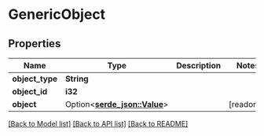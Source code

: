 # GenericObject

## Properties

Name | Type | Description | Notes
------------ | ------------- | ------------- | -------------
**object_type** | **String** |  | 
**object_id** | **i32** |  | 
**object** | Option<[**serde_json::Value**](.md)> |  | [readonly]

[[Back to Model list]](../README.md#documentation-for-models) [[Back to API list]](../README.md#documentation-for-api-endpoints) [[Back to README]](../README.md)


